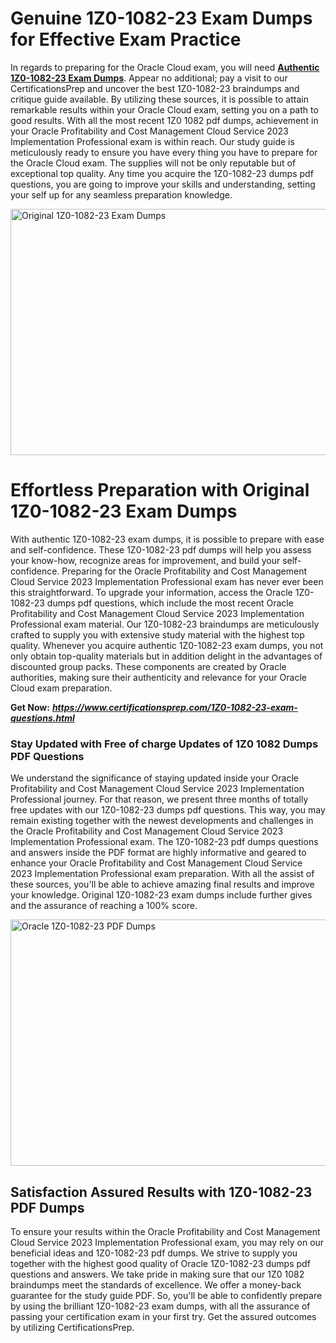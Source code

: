 <h1><strong>Genuine 1Z0-1082-23 Exam Dumps for Effective Exam Practice</strong></h1>
<p>In regards to preparing for the Oracle Cloud exam, you will need <a href="https://www.certificationsprep.com/1Z0-1082-23-exam-questions.html"><strong>Authentic 1Z0-1082-23 Exam Dumps</strong></a>. Appear no additional; pay a visit to our CertificationsPrep and uncover the best 1Z0-1082-23 braindumps and critique guide available. By utilizing these sources, it is possible to attain remarkable results within your Oracle Cloud exam, setting you on a path to good results. With all the most recent 1Z0 1082 pdf dumps, achievement in your Oracle Profitability and Cost Management Cloud Service 2023 Implementation Professional exam is within reach. Our study guide is meticulously ready to ensure you have every thing you have to prepare for the Oracle Cloud exam. The supplies will not be only reputable but of exceptional top quality. Any time you acquire the 1Z0-1082-23 dumps pdf questions, you are going to improve your skills and understanding, setting your self up for any seamless preparation knowledge.</p>
<p><img src="https://i.imgur.com/XTkKqDV.png" alt="Original 1Z0-1082-23 Exam Dumps" width="700" height="394" /></p>
<h1><strong>Effortless Preparation with Original 1Z0-1082-23 Exam Dumps</strong></h1>
<p>With authentic 1Z0-1082-23 exam dumps, it is possible to prepare with ease and self-confidence. These 1Z0-1082-23 pdf dumps will help you assess your know-how, recognize areas for improvement, and build your self-confidence. Preparing for the Oracle Profitability and Cost Management Cloud Service 2023 Implementation Professional exam has never ever been this straightforward. To upgrade your information, access the Oracle 1Z0-1082-23 dumps pdf questions, which include the most recent Oracle Profitability and Cost Management Cloud Service 2023 Implementation Professional exam material. Our 1Z0-1082-23 braindumps are meticulously crafted to supply you with extensive study material with the highest top quality. Whenever you acquire authentic 1Z0-1082-23 exam dumps, you not only obtain top-quality materials but in addition delight in the advantages of discounted group packs. These components are created by Oracle authorities, making sure their authenticity and relevance for your Oracle Cloud exam preparation.</p>
<p><strong>Get Now:</strong>&nbsp;<strong><a href="https://www.certificationsprep.com/1Z0-1082-23-exam-questions.html"><em>https://www.certificationsprep.com/1Z0-1082-23-exam-questions.html</em></a></strong></p>
<h3><strong>Stay Updated with Free of charge Updates of 1Z0 1082 Dumps PDF Questions</strong></h3>
<p>We understand the significance of staying updated inside your Oracle Profitability and Cost Management Cloud Service 2023 Implementation Professional journey. For that reason, we present three months of totally free updates with our 1Z0-1082-23 dumps pdf questions. This way, you may remain existing together with the newest developments and challenges in the Oracle Profitability and Cost Management Cloud Service 2023 Implementation Professional exam. The 1Z0-1082-23 pdf dumps questions and answers inside the PDF format are highly informative and geared to enhance your Oracle Profitability and Cost Management Cloud Service 2023 Implementation Professional exam preparation. With all the assist of these sources, you'll be able to achieve amazing final results and improve your knowledge. Original 1Z0-1082-23 exam dumps include further gives and the assurance of reaching a 100% score.</p>
<p><a href="https://www.certificationsprep.com/1Z0-1082-23-exam-questions.html"><img src="https://i.imgur.com/DQYUJ45.png" alt="Oracle 1Z0-1082-23 PDF Dumps" width="700" height="394" /></a></p>
<h2><strong>Satisfaction Assured Results with 1Z0-1082-23 PDF Dumps</strong></h2>
<p>To ensure your results within the Oracle Profitability and Cost Management Cloud Service 2023 Implementation Professional exam, you may rely on our beneficial ideas and 1Z0-1082-23 pdf dumps. We strive to supply you together with the highest good quality of Oracle 1Z0-1082-23 dumps pdf questions and answers. We take pride in making sure that our 1Z0 1082 braindumps meet the standards of excellence. We offer a money-back guarantee for the study guide PDF. So, you'll be able to confidently prepare by using the brilliant 1Z0-1082-23 exam dumps, with all the assurance of passing your certification exam in your first try. Get the assured outcomes by utilizing CertificationsPrep.</p>
